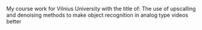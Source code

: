 My course work for Vilnius University with the title of: The use of upscalling and denoising methods to make
object recognition in analog type videos better
